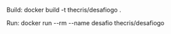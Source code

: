 Build:
    docker build -t thecris/desafiogo .

Run:
    docker run --rm --name desafio thecris/desafiogo